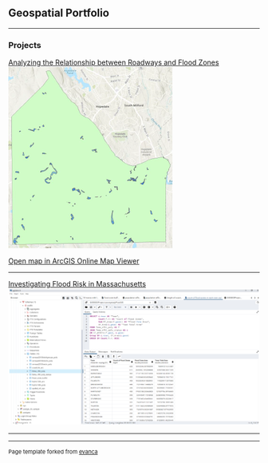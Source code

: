 ## Geospatial Portfolio

---

### Projects 

[Analyzing the Relationship between Roadways and Flood Zones](/pdf/puch0001_project_report.pdf)
<img src="images/flood_and_roads.png?raw=true"/>

[Open map in ArcGIS Online Map Viewer](https://arcg.is/0D1qau)

---
[Investigating Flood Risk in Massachusetts](/pdf/flood_in_MA_SQL.pdf)
<img src="images/flood_in_MA.png"/>

---




---
<p style="font-size:11px">Page template forked from <a href="https://github.com/evanca/quick-portfolio">evanca</a></p>
<!-- Remove above link if you don't want to attibute -->
